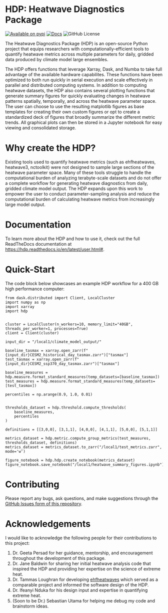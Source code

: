 # HDP: Heatwave Diagnostics Package

[![Available on pypi](https://img.shields.io/pypi/v/HDP-python.svg)](https://pypi.org/project/HDP-python/)
[![Docs](https://readthedocs.org/projects/hdp/badge/?version=latest)](https://hdp.readthedocs.io/en/latest/)
![GitHub License](https://img.shields.io/github/license/AgentOxygen/HDP)

The Heatwave Diagnostics Package (HDP) is an open-source Python project that equips researchers with computationally-efficient tools to quantify heatwave metrics across multiple parameters for daily, gridded data produced by climate model large ensembles.

The HDP offers functions that leverage Xarray, Dask, and Numba to take full advantage of the available hardware capabilites. These functions have been optimized to both run quickly in serial execution and scale effectively in parallel and distributed computing systems. In addition to computing heatwave datasets, the HDP also contains several plotting functions that generate summary figures for quickly evaluating changes in heatwave patterns spatially, temporally, and across the heatwave parameter space. The user can choose to use the resulting matplotlib figures as base templates for creating their own custom figures or opt to create a standardized deck of figures that broadly summarize the different metric trends. All graphical plots can then be stored in a Jupyter notebook for easy viewing and consolidated storage.

# Why create the HDP?

Existing tools used to quantify heatwave metrics (such as ehfheatwaves, heatwave3, nctoolkit) were not designed to sample large sections of the heatwave parameter space. Many of these tools struggle to handle the computational burden of analyzing terabyte-scale datasets and do not offer a complete workflow for generating heatwave diagnostics from daily, gridded climate model output. The HDP expands upon this work to empower the user to conduct parameter-sampling analysis and reduce the computational burden of calculating heatwave metrics from increasingly large model output.

# Documentation

To learn more about the HDP and how to use it, check out the full ReadTheDocs documentation at https://hdp.readthedocs.io/en/latest/user.html#.

# Quick-Start

The code block below showcases an example HDP workflow for a 400 GB high performance computer:

```
from dask.distributed import Client, LocalCluster
import numpy as np
import xarray
import hdp


cluster = LocalCluster(n_workers=10, memory_limit="40GB", threads_per_worker=1, processes=True)
client = Client(cluster)

input_dir = "/local1/climate_model_output/"

baseline_tasmax = xarray.open_zarr(f"{input_dir}CESM2_historical_day_tasmax.zarr")["tasmax"]
test_tasmax = xarray.open_zarr(f"{input_dir}CESM2_ssp370_day_tasmax.zarr")["tasmax"]

baseline_measures = hdp.measure.format_standard_measures(temp_datasets=[baseline_tasmax])
test_measures = hdp.measure.format_standard_measures(temp_datasets=[test_tasmax])

percentiles = np.arange(0.9, 1.0, 0.01)


thresholds_dataset = hdp.threshold.compute_thresholds(
    baseline_measures,
    percentiles
)

definitions = [[3,0,0], [3,1,1], [4,0,0], [4,1,1], [5,0,0], [5,1,1]]

metrics_dataset = hdp.metric.compute_group_metrics(test_measures, thresholds_dataset, definitions)
metrics_dataset = metrics_dataset.to_zarr("/local1/test_metrics.zarr", mode='w')

figure_notebook = hdp.hdp.create_notebook(metrics_dataset)
figure_notebook.save_notebook("/local1/heatwave_summary_figures.ipynb")
```

# Contributing

Please report any bugs, ask questions, and make suggestions through the [GitHub Issues form of this repository](https://github.com/AgentOxygen/HDP/issues).

# Acknowledgements

I would like to acknowledge the following people for their contributions to this project:
1. Dr. Geeta Persad for her guidance, mentorship, and encouragement throughout the development of this package.
2. Dr. Jane Baldwin for sharing her initial heatwave analysis code that inspired the HDP and providing her expertise on the science of extreme heat.
3. Dr. Tammas Loughran for developing [ehfheatwaves](https://github.com/tammasloughran/ehfheatwaves) which served as a comparable project and informed the software design of the HDP.
4. Dr. Ifeanyi Nduka for his design input and expertise in quantifying extreme heat.
5. (Soon to be Dr.) Sebastian Utama for helping me debug my code and brainstorm ideas.
